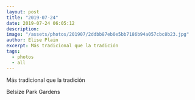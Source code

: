 ```yaml
---
layout: post
title: "2019-07-24"
date: 2019-07-24 06:05:12
description: 
image: "/assets/photos/201907/2ddbb87eb0e5bb7186b94a057cbc8b23.jpg"
author: Elise Plain
excerpt: Más tradicional que la tradición
tags: 
  - photos
  - all
---
```


Más tradicional que la tradición
<p></p>
Belsize Park Gardens